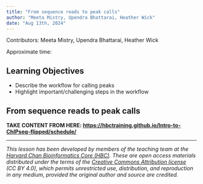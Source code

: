 ```yaml
---
title: "From sequence reads to peak calls"
author: "Meeta Mistry, Upendra Bhattarai, Heather Wick"
date: "Aug 13th, 2024"
---
```


Contributors: Meeta Mistry, Upendra Bhattarai, Heather Wick

Approximate time: 

## Learning Objectives

* Describe the workflow for calling peaks
* Highlight important/challenging steps in the workflow



## From sequence reads to peak calls

**TAKE CONTENT FROM HERE: https://hbctraining.github.io/Intro-to-ChIPseq-flipped/schedule/**

***

*This lesson has been developed by members of the teaching team at the [Harvard Chan Bioinformatics Core (HBC)](http://bioinformatics.sph.harvard.edu/). These are open access materials distributed under the terms of the [Creative Commons Attribution license](https://creativecommons.org/licenses/by/4.0/) (CC BY 4.0), which permits unrestricted use, distribution, and reproduction in any medium, provided the original author and source are credited.*
